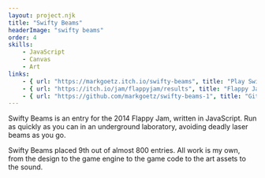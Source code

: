 ```yaml
---
layout: project.njk
title: "Swifty Beams"
headerImage: "swifty beams"
order: 4
skills:
    - JavaScript
    - Canvas
    - Art
links:
    - { url: "https://markgoetz.itch.io/swifty-beams", title: "Play Swifty Beams on itch.io" }
    - { url: "https://itch.io/jam/flappyjam/results", title: "Flappy Jam results page" }
    - { url: "https://github.com/markgoetz/swifty-beams-1", title: "Github repository" }
---
```


Swifty Beams is an entry for the 2014 Flappy Jam, written in JavaScript. Run as quickly as you can in an underground laboratory, avoiding deadly laser beams as you go.

Swifty Beams placed 9th out of almost 800 entries. All work is my own, from the design to the game engine to the game code to the art assets to the sound.
